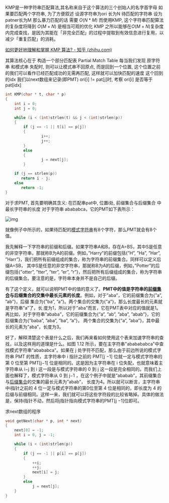 KMP是一种字符串匹配算法,其名称来自于这个算法的三个创始人的名字首字母
如果要匹配两个字符串, 为了方便叙述 设源字符串为ori 长为N 待匹配的字符串 设为patner长为M
那么暴力匹配的话 需要 $O(N*M)$
而使用KMP, 这个字符串匹配算法的复杂度将降到 $O(M+N)$ 是相当可观的优化
KMP 之所以能够在$O(M+N)$复杂度内完成查找，是因为其能在「非完全匹配」的过程中提取到有效信息进行复用，以减少「重复匹配」的消耗。

[如何更好地理解和掌握 KMP 算法? - 知乎 (zhihu.com)](https://www.zhihu.com/question/21923021/answer/281346746)

其算法核心在于 构造一个部分匹配表 Partial Match Table 
每当我们发现 原字符串 和模式串 失配时, 则可以让模式串不回原点, 而是回到一个位置, 这个位置之前的我们可以看作已经匹配成功的无需再匹配, 这样就可以加快匹配的速度
这个回到的idx 我们以next数组来记录(即PMT)
ori\[i\] != pat\[j\]时, 考察 ori\[i\] 是否等于 pat\[idx\]

```cpp
int KMP(char * t, char * p) 
{
	int i = 0; 
	int j = 0;

	while (i < (int)strlen(t) && j < (int)strlen(p))
	{
		if (j == -1 || t[i] == p[j]) 
		{
				i++;
           		j++;
		}
	 	else 
	 	{
           		j = next[j];
    	}

	if (j == strlen(p))
	   return i - j;
	else 
	   return -1;
}
```

对于求PMT,  首先要明确其含义: 在匹配串pat中, 位置i处, 前缀集合与后缀集合 中 最长字符串的长度
对于字符串 abababca，它的PMT如下表所示：

![img](日志/assets/v2-e905ece7e7d8be90afc62fe9595a9b0f_720w.png)

就像例子中所示的，如果待匹配的[模式字符串](https://www.zhihu.com/search?q=%E6%A8%A1%E5%BC%8F%E5%AD%97%E7%AC%A6%E4%B8%B2&search_source=Entity&hybrid_search_source=Entity&hybrid_search_extra=%7B%22sourceType%22%3A%22answer%22%2C%22sourceId%22%3A281346746%7D)有8个字符，那么PMT就会有8个值。

我先解释一下字符串的前缀和后缀。如果字符串A和B，存在A=BS，其中S是任意的非空字符串，那就称B为A的前缀。例如，”Harry”的前缀包括{”H”, ”Ha”, ”Har”, ”Harr”}，我们把所有前缀组成的集合，称为字符串的前缀集合。同样可以定义后缀A=SB， 其中S是任意的非空字符串，那就称B为A的后缀，例如，”Potter”的后缀包括{”otter”, ”tter”, ”ter”, ”er”, ”r”}，然后把所有后缀组成的集合，称为字符串的后缀集合。要注意的是，字符串本身并不是自己的后缀。

有了这个定义，就可以说明PMT中的值的意义了。**PMT中的值是字符串的[前缀集合](https://www.zhihu.com/search?q=%E5%89%8D%E7%BC%80%E9%9B%86%E5%90%88&search_source=Entity&hybrid_search_source=Entity&hybrid_search_extra=%7B%22sourceType%22%3A%22answer%22%2C%22sourceId%22%3A281346746%7D)与后缀集合的交集中最长元素的长度**。例如，对于”aba”，它的前缀集合为{”a”, ”ab”}，后缀 集合为{”ba”, ”a”}。两个集合的交集为{”a”}，那么长度最长的元素就是字符串”a”了，长 度为1，所以对于”aba”而言，它在PMT表中对应的值就是1。再比如，对于字符串”ababa”，它的前缀集合为{”a”, ”ab”, ”aba”, ”abab”}，它的后缀集合为{”baba”, ”aba”, ”ba”, ”a”}， 两个集合的交集为{”a”, ”aba”}，其中最长的元素为”aba”，长度为3。

好了，解释清楚这个表是什么之后，我们再来看如何使用这个表来加速字符串的查找，以及这样用的道理是什么。如图 1.12 所示，要在主字符串"ababababca"中查找模式字符串"abababca"。如果在 j 处字符不匹配，那么由于前边所说的模式字符串 PMT 的性质，主字符串中 i 指针之前的 PMT[j −1] 位就一定与模式字符串的第 0 位至第 PMT[j−1] 位是相同的。这是因为主字符串在 i 位失配，也就意味着主字符串从 i−j 到 i 这一段是与模式字符串的 0 到 j 这一段是完全相同的。而我们上面也解释了，模式字符串从 0 到 j−1 ，在这个例子中就是”ababab”，其前缀集合与[后缀集合](https://www.zhihu.com/search?q=%E5%90%8E%E7%BC%80%E9%9B%86%E5%90%88&search_source=Entity&hybrid_search_source=Entity&hybrid_search_extra=%7B%22sourceType%22%3A%22answer%22%2C%22sourceId%22%3A281346746%7D)的交集的最长元素为”abab”， 长度为4。所以就可以断言，主字符串中i指针之前的 4 位一定与模式字符串的第0位至第 4 位是相同的，即长度为 4 的后缀与前缀相同。这样一来，我们就可以将这些字符段的比较省略掉。具体的做法是，保持i指针不动，然后将j指针指向模式字符串的PMT[j −1]位即可。

求next数组的程序
```cpp
void getNext(char * p, int * next)
{
	next[0] = -1;
	int i = 0, j = -1;

	while (i < (int)strlen(p))
	{
		if (j == -1 || p[i] == p[j])
		{
			++i;
			++j;
			next[i] = j;
		}	
		else
			j = next[j];
	}
}
```